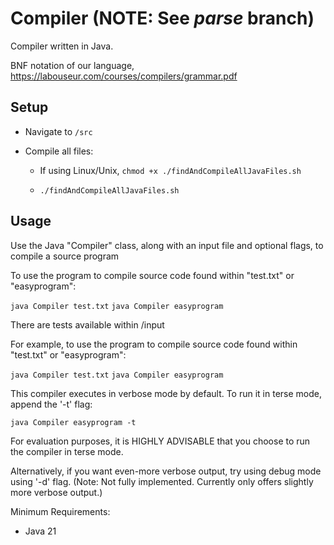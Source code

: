 # Compiler (NOTE: See *parse* branch)
Compiler written in Java.

BNF notation of our language, https://labouseur.com/courses/compilers/grammar.pdf


## Setup


- Navigate to `/src`

- Compile all files:
  - If using Linux/Unix, ```chmod +x ./findAndCompileAllJavaFiles.sh```

  - ```./findAndCompileAllJavaFiles.sh```


## Usage

Use the Java "Compiler" class, along with an input file and optional flags, to compile a source program

To use the program to compile source code found within "test.txt" or "easyprogram":

```java Compiler test.txt```
```java Compiler easyprogram```

There are tests available within /input

For example, to use the program to compile source code found within "test.txt" or "easyprogram":

```java Compiler test.txt```
```java Compiler easyprogram```


This compiler executes in verbose mode by default. To run it in terse mode, append the '-t' flag: 

```java Compiler easyprogram -t```

For evaluation purposes, it is HIGHLY ADVISABLE that you choose to run the compiler in terse mode.


Alternatively, if you want even-more verbose output, try using debug mode using '-d' flag. (Note: Not fully implemented. Currently only offers slightly more verbose output.) 

Minimum Requirements:
- Java 21
